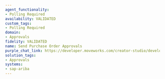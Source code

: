 ```yaml
---
agent_functionality:
- Polling Required
availability: VALIDATED
custom_tags:
- Polling Required
domain:
- Approvals
fidelity: VALIDATED
name: Send Purchase Order Approvals
purple_chat_link: https://developer.moveworks.com/creator-studio/developer-tools/purple-chat/?conversation=%7B%22startTimestamp%22%3A%2211%3A43+AM%22%2C%22messages%22%3A%5B%7B%22role%22%3A%22assistant%22%2C%22parts%22%3A%5B%7B%22richText%22%3A%22%3Cp%3EA+new+Purchase+Order+requires+your+approval+in+SAP+Ariba.%3C%2Fp%3E%22%7D%2C%7B%22richText%22%3A%22%3Cb%3E%3Cp%3EPurchase+Order+Details%3C%2Fp%3E%3C%2Fb%3E%3Cbr%3E%3Cb%3EPO+Number%3A%3C%2Fb%3E+45678%3Cbr%3E%3Cb%3EVendor%3A%3C%2Fb%3E+Tech+Solutions+Inc.%3Cbr%3E%3Cb%3EAmount%3A%3C%2Fb%3E+%244%2C500%3Cbr%3E%3Cb%3ERequester%3A%3C%2Fb%3E+Alex+Jensen%22%7D%2C%7B%22buttons%22%3A%5B%7B%22style%22%3A%22filled%22%2C%22buttonText%22%3A%22Approve%22%7D%2C%7B%22style%22%3A%22outlined%22%2C%22buttonText%22%3A%22Reject%22%7D%2C%7B%22style%22%3A%22outlined%22%2C%22buttonText%22%3A%22View+Details%22%7D%5D%7D%5D%7D%5D%7D
solution_tags:
- Approvals
systems:
- sap-ariba
---
```


